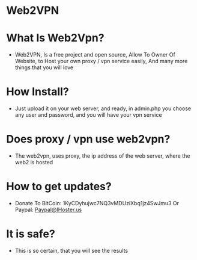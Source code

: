 # Web2VPN

# What Is Web2Vpn?
- Web2VPN, Is a free project and open source, Allow To Owner Of Website, to Host your own proxy / vpn service easily, And many more things that you will love

# How Install?
- Just upload it on your web server, and ready, in admin.php you choose any user and password, and you will have your vpn service

# Does proxy / vpn use web2vpn?
- The web2vpn, uses proxy, the ip address of the web server, where the web2 is hosted

# How to get updates?
- Donate To BitCoin: 1KyCDyhujwc7NQ3vMDUziXbq1jz4SwJmu3 Or Paypal: Paypal@IHoster.us

# It is safe?
- This is so certain, that you will see the results
